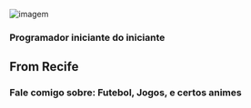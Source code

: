![imagem](https://www.icegif.com/wp-content/uploads/neymar-da-silva-santos-junior-icegif-5.gif)

### 
### Programador iniciante do iniciante
## From Recife
### Fale comigo sobre: Futebol, Jogos, e certos animes

